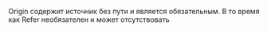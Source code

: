Origin содержит источник без пути и является обязательным. В то время как Refer необязателен и может отсутствовать
